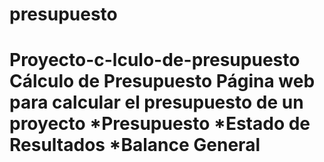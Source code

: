 # presupuesto
# Proyecto-c-lculo-de-presupuesto Cálculo de Presupuesto  Página web para calcular el presupuesto de un proyecto  *Presupuesto  *Estado de Resultados  *Balance General
